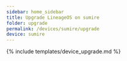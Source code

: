 ```yaml
---
sidebar: home_sidebar
title: Upgrade LineageOS on sumire
folder: upgrade
permalink: /devices/sumire/upgrade
device: sumire
---
```

{% include templates/device_upgrade.md %}
